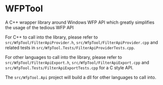 # WFPTool
A C++ wrapper library around Windows WFP API which greatly simplifies the usage of the tedious WFP API

For C++ to call into the library, please refer to `src/WfpTool/FilterApiProvider.h`, `src/WfpTool/FilterApiProvider.cpp` and related tests in `src/WfpTool.Tests/FilterApiProviderTests.cpp`.

For other languages to call into the library, please refer to `src/WfpTool/FilterApiExport.h`, `src/WfpTool/FilterApiExport.cpp` and `src/WfpTool.Tests/FilterApiExportTests.cpp` for a C style API.

The `src/WfpTool.Api` project will build a dll for other languages to call into. 
